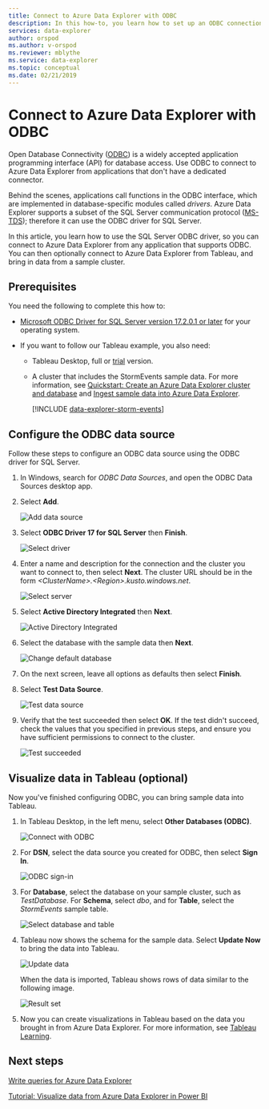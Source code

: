 ```yaml
---
title: Connect to Azure Data Explorer with ODBC
description: In this how-to, you learn how to set up an ODBC connection to Azure Data Explorer then use that connection to visualize data with Tableau.
services: data-explorer
author: orspod
ms.author: v-orspod
ms.reviewer: mblythe
ms.service: data-explorer
ms.topic: conceptual
ms.date: 02/21/2019
---
```


# Connect to Azure Data Explorer with ODBC

Open Database Connectivity ([ODBC](/sql/odbc/reference/odbc-overview)) is a widely accepted application programming interface (API) for database access. Use ODBC to connect to Azure Data Explorer from applications that don't have a dedicated connector.

Behind the scenes, applications call functions in the ODBC interface, which are implemented in database-specific modules called *drivers*. Azure Data Explorer supports a subset of the SQL Server communication protocol ([MS-TDS](/azure/kusto/api/tds/)); therefore it can use the ODBC driver for SQL Server.

In this article, you learn how to use the SQL Server ODBC driver, so you can connect to Azure Data Explorer from any application that supports ODBC. You can then optionally connect to Azure Data Explorer from Tableau, and bring in data from a sample cluster.

## Prerequisites

You need the following to complete this how to:

* [Microsoft ODBC Driver for SQL Server version 17.2.0.1 or later](/sql/connect/odbc/download-odbc-driver-for-sql-server) for your operating system.

* If you want to follow our Tableau example, you also need:

  * Tableau Desktop, full or [trial](https://www.tableau.com/products/desktop/download) version.

  * A cluster that includes the StormEvents sample data. For  more information, see [Quickstart: Create an Azure Data Explorer cluster and database](create-cluster-database-portal.md) and [Ingest sample data into Azure Data Explorer](ingest-sample-data.md).

    [!INCLUDE [data-explorer-storm-events](../../includes/data-explorer-storm-events.md)]

## Configure the ODBC data source

Follow these steps to configure an ODBC data source using the ODBC driver for SQL Server.

1. In Windows, search for *ODBC Data Sources*, and open the ODBC Data Sources desktop app.

1. Select **Add**.

    ![Add data source](media/connect-odbc/add-data-source.png)

1. Select **ODBC Driver 17 for SQL Server** then **Finish**.

    ![Select driver](media/connect-odbc/select-driver.png)

1. Enter a name and description for the connection and the cluster you want to connect to, then select **Next**. The cluster URL should be in the form *\<ClusterName\>.\<Region\>.kusto.windows.net*.

    ![Select server](media/connect-odbc/select-server.png)

1. Select **Active Directory Integrated** then **Next**.

    ![Active Directory Integrated](media/connect-odbc/active-directory-integrated.png)

1. Select the database with the sample data then **Next**.

    ![Change default database](media/connect-odbc/change-default-database.png)

1. On the next screen, leave all options as defaults then select **Finish**.

1. Select **Test Data Source**.

    ![Test data source](media/connect-odbc/test-data-source.png)

1. Verify that the test succeeded then select **OK**. If the test didn't succeed, check the values that you specified in previous steps, and ensure you have sufficient permissions to connect to the cluster.

    ![Test succeeded](media/connect-odbc/test-succeeded.png)

## Visualize data in Tableau (optional)

Now you've finished configuring ODBC, you can bring sample data into Tableau.

1. In Tableau Desktop, in the left menu, select **Other Databases (ODBC)**.

    ![Connect with ODBC](media/connect-odbc/connect-odbc.png)

1. For **DSN**, select the data source you created for ODBC, then select **Sign In**.

    ![ODBC sign-in](media/connect-odbc/odbc-sign-in.png)

1. For **Database**, select the database on your sample cluster, such as *TestDatabase*. For **Schema**, select *dbo*, and for **Table**, select the *StormEvents* sample table.

    ![Select database and table](media/connect-odbc/select-database-table.png)

1. Tableau now shows the schema for the sample data. Select **Update Now** to bring the data into Tableau.

    ![Update data](media/connect-odbc/update-data.png)

    When the data is imported, Tableau shows rows of data similar to the following image.

    ![Result set](media/connect-odbc/result-set.png)

1. Now you can create visualizations in Tableau based on the data you brought in from Azure Data Explorer. For more information, see [Tableau Learning](https://www.tableau.com/learn).

## Next steps

[Write queries for Azure Data Explorer](write-queries.md)

[Tutorial: Visualize data from Azure Data Explorer in Power BI](visualize-power-bi.md)